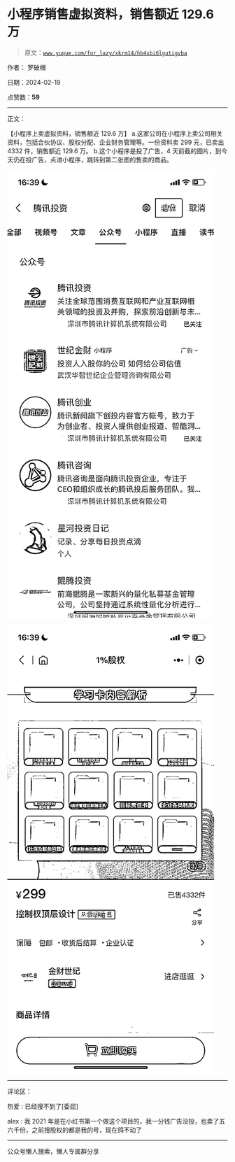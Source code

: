 # 小程序销售虚拟资料，销售额近 129.6 万

> 原文：[`www.yuque.com/for_lazy/xkrm14/hb4sbi6lgutigvba`](https://www.yuque.com/for_lazy/xkrm14/hb4sbi6lgutigvba)

作者： 罗破帽

日期：2024-02-19

点赞数：**59**

* * *

正文：

【小程序上卖虚拟资料，销售额近 129.6 万】
a.这家公司在小程序上卖公司相关资料，包括合伙协议、股权分配、企业财务管理等。一份资料卖 299 元，已卖出 4332 件，销售额近 129.6 万。
b.这个小程序是投了广告，4 天前截的图片，到今天仍在投广告，点进小程序，跳转到第二张图的售卖的商品。

![](img/45cc3a71339d5c01dd774f868f138b5a.png)

![](img/3ca2a648ea55ee2ea68110ec47e0d9f3.png)

* * *

评论区：

热爱 : 已经搜不到了[委屈]

alex : 我 2021 年是在小红书第一个做这个项目的，我一分钱广告没投，也卖了五六千份，之前搜股权的都是我的号，现在鸽不动了

* * *

公众号懒人搜索，懒人专属群分享